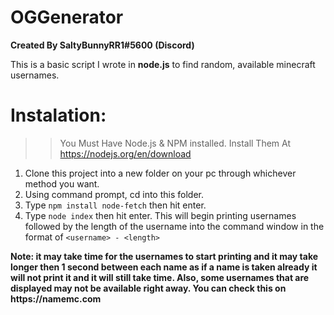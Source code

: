 # OGGenerator

**Created By SaltyBunnyRR1#5600 (Discord)**


 This is a basic script I wrote in **node.js** to find random, available minecraft usernames.

# Instalation:
>> You Must Have Node.js & NPM installed. Install Them At https://nodejs.org/en/download 
1. Clone this project into a new folder on your pc through whichever method you want.
2. Using command prompt, cd into this folder.
3. Type `npm install node-fetch` then hit enter.
4. Type `node index` then hit enter.
This will begin printing usernames followed by the length of the username into the command window in the format of `<username> - <length>` 

__Note: it may take time for the usernames to start printing and it may take longer then 1 second between each name as if a name is taken already it will not print it and it will still take time. Also, some usernames that are displayed may not be available right away. You can check this on https://namemc.com__
